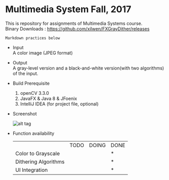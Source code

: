 # Multimedia System Fall, 2017
This is repository for assignments of Multimedia Systems course.   
Binary Downloads : https://github.com/xilwen/FXGrayDither/releases  
       
    Markdown practices below

* Input  
A color image (JPEG format)  
* Output  
A gray-level version and a black-and-white version(with two algorithms) of the input.  
* Build Prerequisite  
  1. openCV 3.3.0
  2. JavaFX & Java 8 & JFoenix
  3. IntelliJ IDEA (for project file, optional)  
* Screenshot  
  
  ![alt tag](https://raw.githubusercontent.com/xilwen/FXGrayDither/master/Screenshot.jpg)

* Function availability
  <table><tr><td></td><td>TODO</td><td>DOING</td><td>DONE</td></tr>
<tr><td>Color to Grayscale</td><td></td><td></td><td>*</td></tr>
<tr><td>Dithering Algorithms</td><td></td><td></td><td>*</td></tr>
<tr><td>UI Integration</td><td></td><td></td><td>*</td></tr></table>
